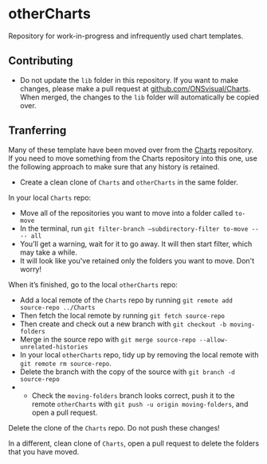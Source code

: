 # otherCharts

Repository for work-in-progress and infrequently used chart templates.

## Contributing

* Do not update the `lib` folder in this repository. If you want to make changes, please make a pull request at [github.com/ONSvisual/Charts](https://github.com/Charts). When merged, the changes to the `lib` folder will automatically be copied over.

## Tranferring

Many of these template have been moved over from the [Charts](https://github.com/ONSvisual/Charts) repository. If you need to move something from the Charts repository into this one, use the following approach to make sure that any history is retained.

* Create a clean clone of `Charts` and `otherCharts` in the same folder.

In your local `Charts` repo:

* Move all of the repositories you want to move into a folder called `to-move`
* In the terminal, run `git filter-branch –subdirectory-filter to-move -- -- all`
* You’ll get a warning, wait for it to go away. It will then start filter, which may take a while.
* It will look like you've retained only the folders you want to move. Don't worry!

When it’s finished, go to the local `otherCharts` repo:

* Add a local remote of the `Charts` repo by running `git remote add source-repo ../Charts`
* Then fetch the local remote by running `git fetch source-repo`
* Then create and check out a new branch with `git checkout -b moving-folders`
* Merge in the source repo with `git merge source-repo --allow-unrelated-histories`
* In your local `otherCharts` repo, tidy up by removing the local remote with `git remote rm source-repo`.
* Delete the branch with the copy of the source with `git branch -d source-repo`
* * Check the `moving-folders` branch looks correct, push it to the remote `otherCharts` with `git push -u origin moving-folders`, and open a pull request.

Delete the clone of the `Charts` repo. Do not push these changes!

In a different, clean clone of `Charts`, open a pull request to delete the folders that you have moved.
